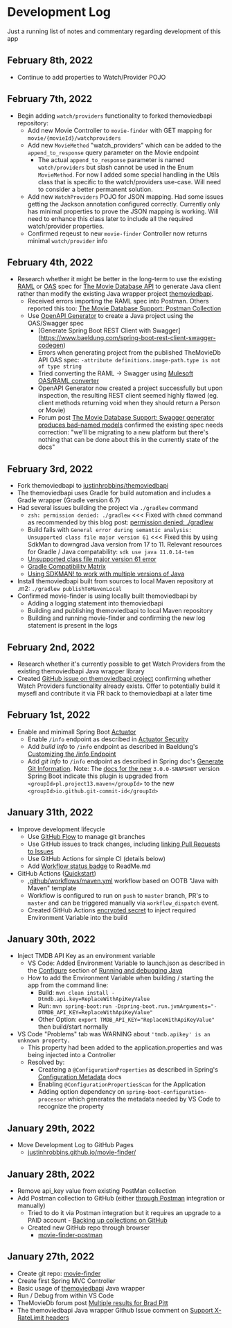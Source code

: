 # Development Log
Just a running list of notes and commentary regarding development of this app

## February 8th, 2022
- Continue to add properties to Watch/Provider POJO

## February 7th, 2022
- Begin adding `watch/providers` functionality to forked themoviedbapi repository:
    - Add new Movie Controller to `movie-finder` with GET mapping for `movie/{movieId}/watchproviders`
    - Add new `MovieMethod` "watch_providers" which can be added to the `append_to_response` query parameter on the Movie endpoint
        - The actual `append_to_response` parameter is named `watch/providers` but slash cannot be used in the Enum `MovieMethod`. For now I added some special handling in the Utils class that is specific to the watch/providers use-case. Will need to consider a better permanent solution.
    - Add new `WatchProviders` POJO for JSON mapping. Had some issues getting the Jackson annotation configured correctly. Currently only has minimal properties to prove the JSON mapping is working. Will need to enhance this class later to include all the required watch/provider properties.
    - Confirmed reqeust to new `movie-finder` Controller now returns minimal `watch/provider` info

## February 4th, 2022
- Research whether it might be better in the long-term to use the existing [RAML](https://api.stoplight.io/v1/versions/9WaNJfGpnnQ76opqe/export/raml.yaml) or [OAS](https://api.stoplight.io/v1/versions/9WaNJfGpnnQ76opqe/export/oas.json) spec for [The Movie Database API](https://developers.themoviedb.org/3/getting-started/introduction) to generate Java client rather than modify the existing Java wrapper project [themoviedbapi](https://github.com/holgerbrandl/themoviedbapi/).
    - Received errors importing the RAML spec into Postman. Others reported this too: [The Movie Database Support: Postman Collection](https://www.themoviedb.org/talk/570931c4c3a36810b4000096)
    - Use [OpenAPI Generator](https://openapi-generator.tech/) to create a Java project using the OAS/Swagger spec
        - [Generate Spring Boot REST Client with Swagger] (https://www.baeldung.com/spring-boot-rest-client-swagger-codegen)
        - Errors when generating project from the published TheMovieDb API OAS spec: `-attribute definitions.image-path.type is not of type string`
        - Tried converting the RAML -> Swagger using [Mulesoft OAS/RAML converter](https://mulesoft.github.io/oas-raml-converter/)
        - OpenAPI Generator now created a project successfully but upon inspection, the resulting REST client seemed highly flawed (eg. client methods returning void when they should return a Person or Movie)
        - Forum post [The Movie Database Support: Swagger generator produces bad-named models](https://www.themoviedb.org/talk/58b926d992514160840085fd) confirmed the existing spec needs correction: "we'll be migrating to a new platform but there's nothing that can be done about this in the currently state of the docs"

## February 3rd, 2022
- Fork themoviedbapi to [justinhrobbins/themoviedbapi](https://github.com/justinhrobbins/themoviedbapi)
- The themoviedbapi uses Gradle for build automation and includes a Gradle wrapper (Gradle version 6.7)
- Had several issues building the project via `./gradlew` command
    - `zsh: permission denied: ./gradlew` <<< Fixed with `chmod` command as recommended by this blog post: [permission denied: ./gradlew](https://topherpedersen.blog/2021/05/05/zsh-permission-denied-gradlew/)
    - Build fails with `General error during semantic analysis: Unsupported class file major version 61` <<< Fixed this by using SdkMan to downgrad Java version from 17 to 11. Relevant resources for Gradle / Java compatability: `sdk use java 11.0.14-tem`
    - [Unsupported class file major version 61 error](https://stackoverflow.com/questions/69425829/unsupported-class-file-major-version-61-error)
    - [Gradle Compatibility Matrix](https://docs.gradle.org/current/userguide/compatibility.html#java)
    - [Using SDKMAN! to work with multiple versions of Java](https://www.twilio.com/blog/sdkman-work-with-multiple-versions-java)
- Install themoviedbapi built from sources to local Maven repository at .m2: `./gradlew publishToMavenLocal`
- Confirmed movie-finder is using locally built themoviedbapi by
    - Adding a logging statement into themoviedbapi
    - Building and publishing themoviedbapi to local Maven repository
    - Building and running movie-finder and confirming the new log statement is present in the logs

## February 2nd, 2022
- Research whether it's currently possible to get Watch Providers from the existing themoviedbapi Java wrapper library
- Created [GitHub issue on themoviedbapi project](https://github.com/holgerbrandl/themoviedbapi/issues/122) confirming whether Watch Providers functionality already exists. Offer to potentially build it mysefl and contribute it via PR back to themoviedbapi at a later time

## February 1st, 2022
- Enable and minimall Spring Boot [Actuator](https://docs.spring.io/spring-boot/docs/2.5.0/reference/htmlsingle/#actuator)
    - Enable `/info` endpoint as described in [Actuator Security](https://docs.spring.io/spring-boot/docs/2.5.0/reference/htmlsingle/#features.security.actuator)
    - Add *build info* to `/info` endpoint as described in Baeldung's [Customizing the /info Endpoint](https://www.baeldung.com/spring-boot-actuators#info-endpoint)
    - Add *git info* to `/info` endpoint as described in Spring doc's [Generate Git Information](https://docs.spring.io/spring-boot/docs/current-SNAPSHOT/reference/html/howto.html). Note: The [docs for the new](https://docs.spring.io/spring-boot/docs/current-SNAPSHOT/reference/html/howto.html#howto.build.generate-git-info) `3.0.0-SNAPSHOT` version Spring Boot indicate this plugin is upgraded from `<groupId>pl.project13.maven</groupId>` to the new `<groupId>io.github.git-commit-id</groupId>`

## January 31th, 2022
- Improve development lifecycle
    -  Use [GitHub Flow](https://docs.github.com/en/get-started/quickstart/github-flow) to manage git branches
    -  Use GitHub issues to track changes, including [linking Pull Requests to Issues](https://docs.github.com/en/issues/tracking-your-work-with-issues/linking-a-pull-request-to-an-issue)
    -  Use GitHub Actions for simple CI (details below)
    -  Add [Workflow status badge](https://docs.github.com/en/actions/monitoring-and-troubleshooting-workflows/adding-a-workflow-status-badge) to ReadMe.md
-  GitHub Actions ([Quickstart](https://docs.github.com/en/actions/quickstart))
    - [.github/workflows/maven.yml](https://github.com/justinhrobbins/movie-finder/blob/master/.github/workflows/maven.yml) workflow based on OOTB "Java with Maven" template
    - Workflow is configured to run on `push` to `master` branch, PR's to `master` and can be triggered manually via `workflow_dispatch` event.
    - Created GitHub Actions [encrypted secret](https://docs.github.com/en/actions/security-guides/encrypted-secrets) to inject required Environment Variable into the build

## January 30th, 2022
- Inject TMDB API Key as an environment variable
   - VS Code: Added Environment Variable to launch.json as described in the [Configure](https://code.visualstudio.com/docs/java/java-debugging#_configure) section of [Running and debugging Java](https://code.visualstudio.com/docs/java/java-debugging)
   - How to add the Environment Variable when building / starting the app from the command line:
       - Build: `mvn clean install -Dtmdb.api.key=ReplaceWithApiKeyValue`
       - Run: `mvn spring-boot:run -Dspring-boot.run.jvmArguments="-DTMDB_API_KEY=ReplaceWithApiKeyValue"`
       - Other Option: `export TMDB_API_KEY="ReplaceWithApiKeyValue"` then build/start normally
- VS Code "Problems" tab was WARNING about `'tmdb.apikey' is an unknown property.`
    - This property had been added to the application.properties and was being injected into a Controller
    - Resolved by:
        - Createing a `@ConfigurationProperties` as described in Spring's [Configuration Metadata](https://docs.spring.io/spring-boot/docs/current/reference/html/configuration-metadata.html) docs
        - Enabling `@ConfigurationPropertiesScan` for the Application
        - Adding option dependency on `spring-boot-configuration-processor` which generates the metadata needed by VS Code to recognize the property

## January 29th, 2022
- Move Development Log to GitHub Pages
    - [justinhrobbins.github.io/movie-finder/](https://justinhrobbins.github.io/movie-finder/)

## January 28th, 2022
- Remove api_key value from existing PostMan collection 
- Add Postman collection to GitHub (either [through Postman](https://learning.postman.com/docs/integrations/available-integrations/github/) integration or manually)
    - Tried to do it via Postman integration but it requires an upgrade to a PAID account
		    - [Backing up collections on GitHub](https://learning.postman.com/docs/integrations/available-integrations/github/)
	- Created new GitHub repo through browser
		- [movie-finder-postman](https://github.com/justinhrobbins/movie-finder-postman)

## January 27th, 2022
- Create git repo: [movie-finder](https://github.com/justinhrobbins/movie-finder)
- Create first Spring MVC Controller
- Basic usage of [themoviedbapi](https://github.com/holgerbrandl/themoviedbapi/) Java wrapper
- Run / Debug from within VS Code
- TheMovieDb forum post [Multiple results for Brad Pitt](https://www.themoviedb.org/talk/61f3504c64de35001bad54e6)
- The themoviedbapi Java wrapper Github Issue comment on [Support X-RateLimit headers](https://github.com/holgerbrandl/themoviedbapi/issues/103)

